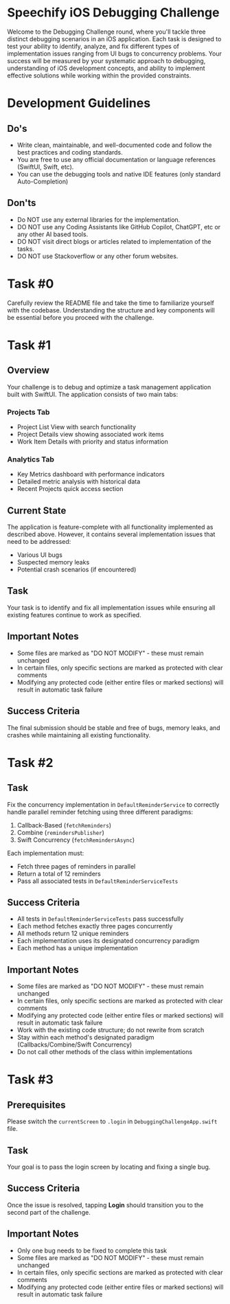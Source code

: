 # Speechify iOS Debugging Challenge

Welcome to the Debugging Challenge round, where you'll tackle three distinct debugging scenarios in an iOS application.
Each task is designed to test your ability to identify, analyze, and fix different types of implementation issues ranging from UI bugs to concurrency problems. 
Your success will be measured by your systematic approach to debugging, understanding of iOS development concepts, and ability to implement effective solutions while working within the provided constraints.

# Development Guidelines

## Do's

-   Write clean, maintainable, and well-documented code and follow the best practices and coding standards.
-   You are free to use any official documentation or language references (SwiftUI, Swift, etc).
-   You can use the debugging tools and native IDE features (only standard Auto-Completion)

## Don'ts

-   Do NOT use any external libraries for the implementation.
-   DO NOT use any Coding Assistants like GitHub Copilot, ChatGPT, etc or any other AI based tools.
-   DO NOT visit direct blogs or articles related to implementation of the tasks.
-   DO NOT use Stackoverflow or any other forum websites.

# Task #0
Carefully review the README file and take the time to familiarize yourself with the codebase. Understanding the structure and key components will be essential before you proceed with the challenge.

# Task #1

## Overview
Your challenge is to debug and optimize a task management application built with SwiftUI. The application consists of two main tabs:

### Projects Tab
- Project List View with search functionality
- Project Details view showing associated work items
- Work Item Details with priority and status information

### Analytics Tab
- Key Metrics dashboard with performance indicators
- Detailed metric analysis with historical data
- Recent Projects quick access section

## Current State
The application is feature-complete with all functionality implemented as described above. However, it contains several implementation issues that need to be addressed:
- Various UI bugs
- Suspected memory leaks
- Potential crash scenarios (if encountered)

## Task
Your task is to identify and fix all implementation issues while ensuring all existing features continue to work as specified.

## Important Notes
- Some files are marked as "DO NOT MODIFY" - these must remain unchanged
- In certain files, only specific sections are marked as protected with clear comments
- Modifying any protected code (either entire files or marked sections) will result in automatic task failure

## Success Criteria
The final submission should be stable and free of bugs, memory leaks, and crashes while maintaining all existing functionality.

# Task #2

## Task
Fix the concurrency implementation in `DefaultReminderService` to correctly handle parallel reminder fetching using three different paradigms:

1. Callback-Based (`fetchReminders`)
2. Combine (`remindersPublisher`)
3. Swift Concurrency (`fetchRemindersAsync`)

Each implementation must:
- Fetch three pages of reminders in parallel
- Return a total of 12 reminders
- Pass all associated tests in `DefaultReminderServiceTests`

## Success Criteria
- All tests in `DefaultReminderServiceTests` pass successfully
- Each method fetches exactly three pages concurrently
- All methods return 12 unique reminders
- Each implementation uses its designated concurrency paradigm
- Each method has a unique implementation

## Important Notes
- Some files are marked as "DO NOT MODIFY" - these must remain unchanged
- In certain files, only specific sections are marked as protected with clear comments
- Modifying any protected code (either entire files or marked sections) will result in automatic task failure
- Work with the existing code structure; do not rewrite from scratch
- Stay within each method's designated paradigm (Callbacks/Combine/Swift Concurrency)
- Do not call other methods of the class within implementations

# Task #3

## Prerequisites
Please switch the `currentScreen` to `.login` in `DebuggingChallengeApp.swift` file.

## Task
Your goal is to pass the login screen by locating and fixing a single bug.

## Success Criteria
Once the issue is resolved, tapping **Login** should transition you to the second part of the challenge.

## Important Notes
- Only one bug needs to be fixed to complete this task
- Some files are marked as "DO NOT MODIFY" - these must remain unchanged
- In certain files, only specific sections are marked as protected with clear comments
- Modifying any protected code (either entire files or marked sections) will result in automatic task failure


